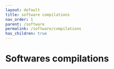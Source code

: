 ```yaml
---
layout: default
title: software compilations
nav_order: 1
parent: /software
permalink: /software/compilations
has_children: true
---
```


# Softwares compilations


